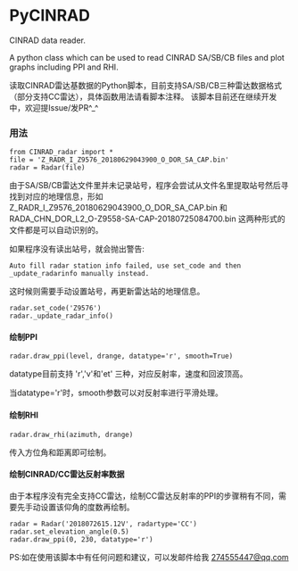 # PyCINRAD
CINRAD data reader.

A python class which can be used to read CINRAD SA/SB/CB files and plot graphs including PPI and RHI.

读取CINRAD雷达基数据的Python脚本，目前支持SA/SB/CB三种雷达数据格式（部分支持CC雷达），具体函数用法请看脚本注释。
该脚本目前还在继续开发中，欢迎提Issue/发PR^_^


### 用法
```
from CINRAD_radar import *
file = 'Z_RADR_I_Z9576_20180629043900_O_DOR_SA_CAP.bin'
radar = Radar(file)
```
由于SA/SB/CB雷达文件里并未记录站号，程序会尝试从文件名里提取站号然后寻找到对应的地理信息，形如 Z_RADR_I_Z9576_20180629043900_O_DOR_SA_CAP.bin 和 RADA_CHN_DOR_L2_O-Z9558-SA-CAP-20180725084700.bin 这两种形式的文件都是可以自动识别的。

如果程序没有读出站号，就会抛出警告:
```
Auto fill radar station info failed, use set_code and then _update_radarinfo manually instead.
```

这时候则需要手动设置站号，再更新雷达站的地理信息。
```
radar.set_code('Z9576')
radar._update_radar_info()
```

#### 绘制PPI
```
radar.draw_ppi(level, drange, datatype='r', smooth=True)
```
datatype目前支持 'r','v'和'et' 三种，对应反射率，速度和回波顶高。

当datatype='r'时，smooth参数可以对反射率进行平滑处理。


#### 绘制RHI
```
radar.draw_rhi(azimuth, drange)
```
传入方位角和距离即可绘制。

#### 绘制CINRAD/CC雷达反射率数据

由于本程序没有完全支持CC雷达，绘制CC雷达反射率的PPI的步骤稍有不同，需要先手动设置该仰角的度数再绘制。

```
radar = Radar('2018072615.12V', radartype='CC')
radar.set_elevation_angle(0.5)
radar.draw_ppi(0, 230, datatype='r')
```

PS:如在使用该脚本中有任何问题和建议，可以发邮件给我 274555447@qq.com
